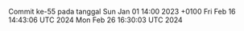 Commit ke-55 pada tanggal Sun Jan 01 14:00 2023 +0100
Fri Feb 16 14:43:06 UTC 2024
Mon Feb 26 16:30:03 UTC 2024

